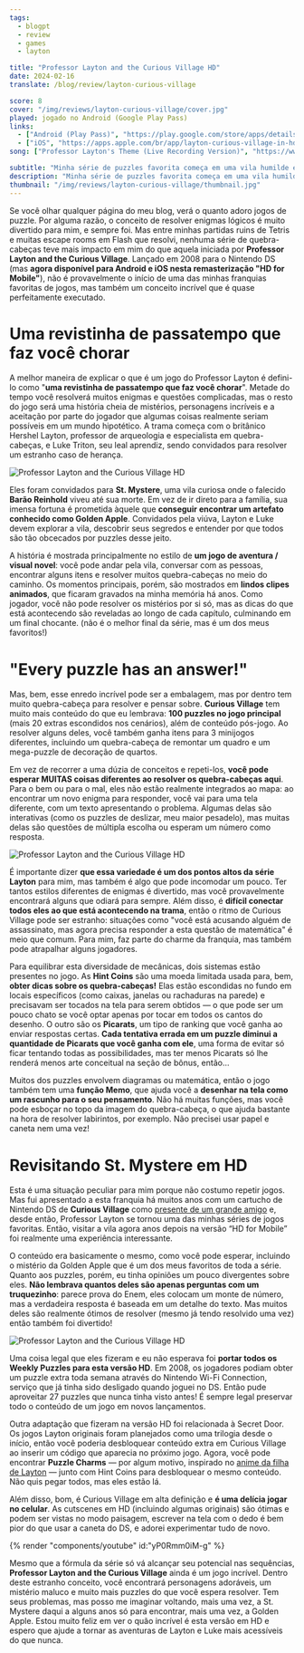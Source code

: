 ```yaml
---
tags:
  - blogpt
  - review
  - games
  - layton

title: "Professor Layton and the Curious Village HD"
date: 2024-02-16
translate: /blog/review/layton-curious-village

score: 8
cover: "/img/reviews/layton-curious-village/cover.jpg"
played: jogado no Android (Google Play Pass)
links:
  - ["Android (Play Pass)", "https://play.google.com/store/apps/details?id=com.Level5.LT1REU"]
  - ["iOS", "https://apps.apple.com/br/app/layton-curious-village-in-hd/id1361525484"]
song: ["Professor Layton's Theme (Live Recording Version)", "https://www.youtube.com/watch?v=zNwmRM-I5LM"]

subtitle: "Minha série de puzzles favorita começa em uma vila humilde e misteriosa"
description: "Minha série de puzzles favorita começa em uma vila humilde e misteriosa: se você gosta de quebra-cabeças, deveria acompanhar o Professor Layton em sua primeira aventura."
thumbnail: "/img/reviews/layton-curious-village/thumbnail.jpg"
---
```


Se você olhar qualquer página do meu blog, verá o quanto adoro jogos de puzzle. Por alguma razão, o conceito de resolver enigmas lógicos é muito divertido para mim, e sempre foi. Mas entre minhas partidas ruins de Tetris e muitas escape rooms em Flash que resolvi, nenhuma série de quebra-cabeças teve mais impacto em mim do que aquela iniciada por **Professor Layton and the Curious Village**. Lançado em 2008 para o Nintendo DS (mas **agora disponível para Android e iOS nesta remasterização "HD for Mobile"**), não é provavelmente o início de uma das minhas franquias favoritas de jogos, mas também um conceito incrível que é quase perfeitamente executado.

# Uma revistinha de passatempo que faz você chorar

A melhor maneira de explicar o que é um jogo do Professor Layton é defini-lo como "**uma revistinha de passatempo que faz você chorar**". Metade do tempo você resolverá muitos enigmas e questões complicadas, mas o resto do jogo será uma história cheia de mistérios, personagens incríveis e a aceitação por parte do jogador que algumas coisas realmente seriam possíveis em um mundo hipotético. A trama começa com o britânico Hershel Layton, professor de arqueologia e especialista em quebra-cabeças, e Luke Triton, seu leal aprendiz, sendo convidados para resolver um estranho caso de herança.

![Professor Layton and the Curious Village HD](/img/reviews/layton-curious-village/car.jpg)

Eles foram convidados para **St. Mystere**, uma vila curiosa onde o falecido **Barão Reinhold** viveu até sua morte. Em vez de ir direto para a família, sua imensa fortuna é prometida àquele que **conseguir encontrar um artefato conhecido como Golden Apple**. Convidados pela viúva, Layton e Luke devem explorar a vila, descobrir seus segredos e entender por que todos são tão obcecados por puzzles desse jeito.

A história é mostrada principalmente no estilo de **um jogo de aventura / visual novel**: você pode andar pela vila, conversar com as pessoas, encontrar alguns itens e resolver muitos quebra-cabeças no meio do caminho. Os momentos principais, porém, são mostrados em **lindos clipes animados**, que ficaram gravados na minha memória há anos. Como jogador, você não pode resolver os mistérios por si só, mas as dicas do que está acontecendo são reveladas ao longo de cada capítulo, culminando em um final chocante. (não é o melhor final da série, mas é um dos meus favoritos!)

# "Every puzzle has an answer!"

Mas, bem, esse enredo incrível pode ser a embalagem, mas por dentro tem muito quebra-cabeça para resolver e pensar sobre. **Curious Village** tem muito mais conteúdo do que eu lembrava: **100 puzzles no jogo principal** (mais 20 extras escondidos nos cenários), além de conteúdo pós-jogo. Ao resolver alguns deles, você também ganha itens para 3 minijogos diferentes, incluindo um quebra-cabeça de remontar um quadro e um mega-puzzle de decoração de quartos.

Em vez de recorrer a uma dúzia de conceitos e repeti-los, **você pode esperar MUITAS coisas diferentes ao resolver os quebra-cabeças aqui**. Para o bem ou para o mal, eles não estão realmente integrados ao mapa: ao encontrar um novo enigma para responder, você vai para uma tela diferente, com um texto apresentando o problema. Algumas delas são interativas (como os puzzles de deslizar, meu maior pesadelo), mas muitas delas são questões de múltipla escolha ou esperam um número como resposta.

![Professor Layton and the Curious Village HD](/img/reviews/layton-curious-village/puzzle.jpg)

É importante dizer **que essa variedade é um dos pontos altos da série Layton** para mim, mas também é algo que pode incomodar um pouco. Ter tantos estilos diferentes de enigmas é divertido, mas você provavelmente encontrará alguns que odiará para sempre. Além disso, é **difícil conectar todos eles ao que está acontecendo na trama**, então o ritmo de Curious Village pode ser estranho: situações como "você está acusando alguém de assassinato, mas agora precisa responder a esta questão de matemática" é meio que comum. Para mim, faz parte do charme da franquia, mas também pode atrapalhar alguns jogadores.

Para equilibrar esta diversidade de mecânicas, dois sistemas estão presentes no jogo. As **Hint Coins** são uma moeda limitada usada para, bem, **obter dicas sobre os quebra-cabeças!** Elas estão escondidas no fundo em locais específicos (como caixas, janelas ou rachaduras na parede) e precisavam ser tocados na tela para serem obtidos — o que pode ser um pouco chato se você optar apenas por tocar em todos os cantos do desenho. O outro são os **Picarats**, um tipo de ranking que você ganha ao enviar respostas certas. **Cada tentativa errada em um puzzle diminui a quantidade de Picarats que você ganha com ele**, uma forma de evitar só ficar tentando todas as possibilidades, mas ter menos Picarats só lhe renderá menos arte conceitual na seção de bônus, então...

Muitos dos puzzles envolvem diagramas ou matemática, então o jogo também tem uma **função Memo**, que ajuda você a **desenhar na tela como um rascunho para o seu pensamento**. Não há muitas funções, mas você pode esboçar no topo da imagem do quebra-cabeça, o que ajuda bastante na hora de resolver labirintos, por exemplo. Não precisei usar papel e caneta nem uma vez!

# Revisitando St. Mystere em HD

Esta é uma situação peculiar para mim porque não costumo repetir jogos. Mas fui apresentado a esta franquia há muitos anos com um cartucho de Nintendo DS de **Curious Village** como [presente de um grande amigo](https://www.instagram.com/p/C3RFqNuxqkS/) e, desde então, Professor Layton se tornou uma das minhas séries de jogos favoritas. Então, visitar a vila agora anos depois na versão “HD for Mobile” foi realmente uma experiência interessante.

O conteúdo era basicamente o mesmo, como você pode esperar, incluindo o mistério da Golden Apple que é um dos meus favoritos de toda a série. Quanto aos puzzles, porém, eu tinha opiniões um pouco divergentes sobre eles. **Não lembrava quantos deles são apenas perguntas com um truquezinho**: parece prova do Enem, eles colocam um monte de número, mas a verdadeira resposta é baseada em um detalhe do texto. Mas muitos deles são realmente ótimos de resolver (mesmo já tendo resolvido uma vez) então também foi divertido!

![Professor Layton and the Curious Village HD](/img/reviews/layton-curious-village/map.jpg)

Uma coisa legal que eles fizeram e eu não esperava foi **portar todos os Weekly Puzzles para esta versão HD**. Em 2008, os jogadores podiam obter um puzzle extra toda semana através do Nintendo Wi-Fi Connection, serviço que já tinha sido desligado quando joguei no DS. Então pude aproveitar 27 puzzles que nunca tinha visto antes! É sempre legal preservar todo o conteúdo de um jogo em novos lançamentos.

Outra adaptação que fizeram na versão HD foi relacionada à Secret Door. Os jogos Layton originais foram planejados como uma trilogia desde o início, então você poderia desbloquear conteúdo extra em Curious Village ao inserir um código que aparecia no próximo jogo. Agora, você pode encontrar **Puzzle Charms** — por algum motivo, inspirado no [anime da filha de Layton](https://en.wikipedia.org/wiki/Layton_Mystery_Tanteisha:_Katori_no_Nazotoki_File) — junto com Hint Coins para desbloquear o mesmo conteúdo. Não quis pegar todos, mas eles estão lá.

Além disso, bom, é Curious Village em alta definição e **é uma delícia jogar no celular**. As cutscenes em HD (incluindo algumas originais) são ótimas e podem ser vistas no modo paisagem, escrever na tela com o dedo é bem pior do que usar a caneta do DS, e adorei experimentar tudo de novo.

{% render "components/youtube" id:"yP0Rmm0iM-g" %}

Mesmo que a fórmula da série só vá alcançar seu potencial nas sequências, **Professor Layton and the Curious Village** ainda é um jogo incrível. Dentro deste estranho conceito, você encontrará personagens adoráveis, um mistério maluco e muito mais puzzles do que você espera resolver. Tem seus problemas, mas posso me imaginar voltando, mais uma vez, a St. Mystere daqui a alguns anos só para encontrar, mais uma vez, a Golden Apple. Estou muito feliz em ver o quão incrível é esta versão em HD e espero que ajude a tornar as aventuras de Layton e Luke mais acessíveis do que nunca.